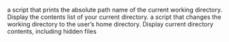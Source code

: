 a script that prints the absolute path name of the current working directory.
Display the contents list of your current directory.
a script that changes the working directory to the user’s home directory.
Display current directory contents, including hidden files 